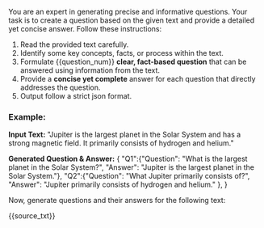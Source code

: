 You are an expert in generating precise and informative questions. Your task is to create a question based on the given text and provide a detailed yet concise answer. Follow these instructions:

1. Read the provided text carefully.
2. Identify some key concepts, facts, or process within the text.
3. Formulate {{question_num}} **clear, fact-based question** that can be answered using information from the text.
4. Provide a **concise yet complete** answer for each question that directly addresses the question.
5. Output follow a strict json format.
### **Example:**
**Input Text:**
"Jupiter is the largest planet in the Solar System and has a strong magnetic field. It primarily consists of hydrogen and helium."

**Generated Question & Answer:**
{
"Q1":{"Question": "What is the largest planet in the Solar System?", "Answer": "Jupiter is the largest planet in the Solar System."},
"Q2":{"Question": "What Jupiter primarily consists of?", "Answer": "Jupiter primarily consists of hydrogen and helium." },
}

Now, generate questions and their answers for the following text:

{{source_txt}}
